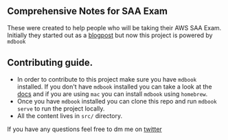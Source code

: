 ## Comprehensive Notes for SAA Exam

These were created to help people who will be taking their AWS SAA Exam. Initially they started out as a  [blogpost](https://muhammadraza.me/2020/aws-sa-notes/) but now this project is powered by `mdbook`


## Contributing guide.

- In order to contribute to this project make sure you have `mdbook` installed. If you don't have `mdbook` installed you can take a look at the [docs](https://rust-lang.github.io/mdBook/) and if you are using `mac` you can install `mdbook` using `homebrew`.
- Once you have `mdbook` installed you can clone this repo and run `mdbook serve` to run the project locally.
- All the content lives in `src/` directory.


If you have any questions feel free to dm me on [twitter](https://twitter.com/muhammad_o7)
